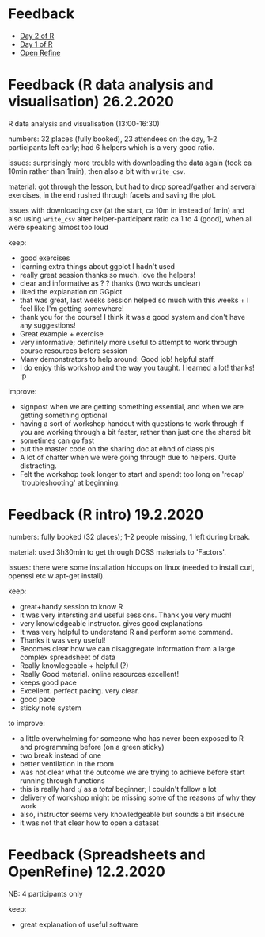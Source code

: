 
# Feedback

* [Day 2 of R](#feedback-r-data-analysis-and-visualisation-2622020)
* [Day 1 of R](#feedback-r-intro-1922020)
* [Open Refine](#feedback-spreadsheets-and-openrefine-1222020)

# Feedback (R data analysis and visualisation) 26.2.2020

 R data analysis and visualisation (13:00-16:30)

 numbers: 32 places (fully booked), 23 attendees on the day, 1-2 participants left early;
          had 6 helpers which is a very good ratio.
 
 issues: surprisingly more trouble with downloading the data again (took ca 10min rather than 1min), 
         then also a bit with `write_csv`.
 
 material: got through the lesson, but had to drop spread/gather and serveral exercises, 
           in the end rushed through facets and saving the plot.
 
 issues with downloading csv (at the start, ca 10m in instead of 1min) and also using `write_csv` alter
 helper-participant ratio ca 1 to 4 (good), when all were speaking almost too loud

 keep:
 + good exercises 
 + learning extra things about ggplot I hadn't used
 + really great session thanks so much. love the helpers!
 + clear and informative as ? ? thanks   (two words unclear) 
 + liked the explanation on GGplot
 + that was great, last weeks session helped so much with this weeks + I feel like I'm getting somewhere!
 + thank you for the course! I think it was a good system and don't have any suggestions!
 + Great example + exercise
 + very informative; definitely more useful to attempt to work through course resources before session
 + Many demonstrators to help around: Good job! helpful staff.
 + I do enjoy this workshop and the way you taught. I learned a lot! thanks! :p

 improve:
 - signpost when we are getting something essential, and when we are getting something optional
 - having a sort of workshop handout with questions to work through if you are working through a bit faster,
   rather than just one the shared bit
 - sometimes can go fast
 - put the master code on the sharing doc at ehnd of class pls
 - A lot of chatter when we were going through due to helpers. Quite distracting.
 - Felt the workshop took longer to start and spendt too long on 'recap' 'troubleshooting' at beginning.


# Feedback (R intro) 19.2.2020

numbers: fully booked (32 places); 1-2 people missing, 1 left during break.

material: used 3h30min to get through DCSS materials to 'Factors'.

issues: there were some installation hiccups on linux (needed to install curl, openssl etc w apt-get install).

keep:
+ great+handy session to know R
+ it was very intersting and useful sessions. Thank you very much!
+ very knowledgeable instructor. gives good explanations
+ It was very helpful to understand R and perform some command.
+ Thanks it was very useful!
+ Becomes clear how we can disaggregate information from a large complex spreadsheet of data
+ Really knowlegeable + helpful (?)
+ Really Good material. online resources excellent!
+ keeps good pace
+ Excellent. perfect pacing. very clear.
+ good pace
+ sticky note system

to improve:
- a little overwhelming for someone who has never been exposed to R and programming before (on a green sticky)
- two break instead of one
- better ventilation in the room
- was not clear what the outcome we are trying to achieve before start running through functions
- this is really hard :/ as a _total_ beginner; I couldn't follow a lot
- delivery of workshop might be missing some of the reasons of why they work
- also, instructor seems very knowledgeable but sounds a bit insecure
- it was not that clear how to open a dataset

# Feedback (Spreadsheets and OpenRefine) 12.2.2020

NB: 4 participants only

keep:
 + great explanation of useful software

